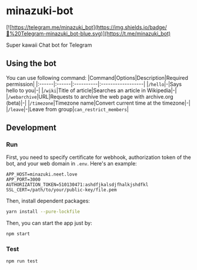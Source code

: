 # minazuki-bot

[![https://telegram.me/minazuki_bot](https://img.shields.io/badge/💬%20Telegram-minazuki_bot-blue.svg)](https://t.me/minazuki_bot)

Super kawaii Chat bot for Telegram

## Using the bot
You can use following command:
|Command|Options|Description|Required permission|
|:------|:------|:----------|:------------------|
|`/hello`|-|Says hello to you|-|
|`/wiki`|Title of article|Searches an article in Wikipedia|-|
|`/webarchive`|URL|Requests to archive the web page with archive.org (beta)|-|
|`/timezone`|Timezone name|Convert current time at the timezone|-|
|`/leave`|-|Leave from group|`can_restrict_members`|

## Development
### Run
First, you need to specify certificate for webhook, authorization token of the bot, and your web domain in `.env`. Here's an example:
```.env
APP_HOST=minazuki.neet.love
APP_PORT=3000
AUTHORIZATION_TOKEN=510130471:ashdfjkalsdjfhalkjshdfkl
SSL_CERT=/path/to/your/public-key/file.pem
```

Then, install dependent packages:
```bash
yarn install --pure-lockfile
```

Then, you can start the app just by:
```bash
npm start
```

### Test
```bash
npm run test
```
